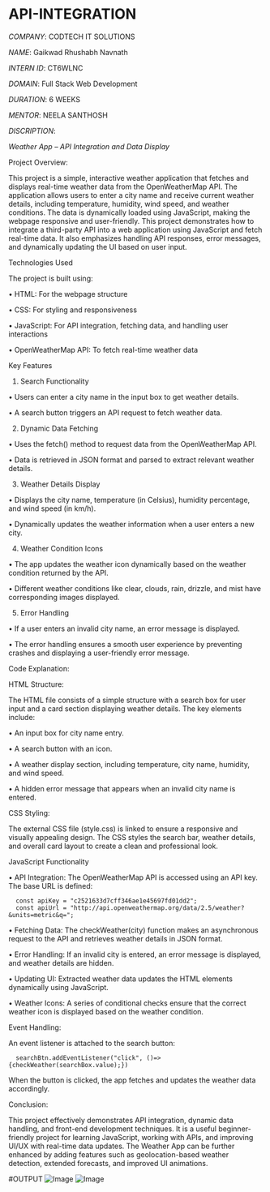 # API-INTEGRATION

*COMPANY*: CODTECH IT SOLUTIONS

*NAME*: Gaikwad Rhushabh Navnath

*INTERN ID*: CT6WLNC

*DOMAIN*: Full Stack Web Development

*DURATION*: 6 WEEKS

*MENTOR*: NEELA SANTHOSH

*DISCRIPTION*:

*Weather App – API Integration and Data Display*

  Project Overview:
  
  This project is a simple, interactive weather application that fetches and displays real-time weather data from the OpenWeatherMap API. The application allows users to enter a city name and receive current weather details, including temperature, humidity, wind speed, and weather conditions. The data is dynamically loaded using JavaScript, making the webpage responsive and user-friendly.
  This project demonstrates how to integrate a third-party API into a web application using JavaScript and fetch real-time data. It also emphasizes handling API responses, error messages, and dynamically updating the UI based on user input.
  

Technologies Used

  The project is built using:
  
  •	HTML: For the webpage structure
  
  •	CSS: For styling and responsiveness
  
  •	JavaScript: For API integration, fetching data, and handling user interactions
  
  •	OpenWeatherMap API: To fetch real-time weather data
  

Key Features

  1)	Search Functionality

  •	Users can enter a city name in the input box to get weather details.
  
  •	A search button triggers an API request to fetch weather data.

  
  2)	Dynamic Data Fetching
     
  •	Uses the fetch() method to request data from the OpenWeatherMap API.
  
  •	Data is retrieved in JSON format and parsed to extract relevant weather details.

  
  3)	Weather Details Display
     
  •	Displays the city name, temperature (in Celsius), humidity percentage, and wind speed (in km/h).
  
  •	Dynamically updates the weather information when a user enters a new city.

  
  4)	Weather Condition Icons
     
  •	The app updates the weather icon dynamically based on the weather condition returned by the API.
  
  •	Different weather conditions like clear, clouds, rain, drizzle, and mist have corresponding images displayed.
    
  
  5)	Error Handling
     
  •	If a user enters an invalid city name, an error message is displayed.
  
  •	The error handling ensures a smooth user experience by preventing crashes and displaying a user-friendly error message.
    

Code Explanation:

  HTML Structure:

  The HTML file consists of a simple structure with a search box for user input and a card section displaying weather details. The key elements include:
  
  •	An input box for city name entry.
  
  •	A search button with an icon.
  
  •	A weather display section, including temperature, city name, humidity, and wind speed.
  
  •	A hidden error message that appears when an invalid city name is entered.
  

  CSS Styling:

  The external CSS file (style.css) is linked to ensure a responsive and visually appealing design. The CSS styles the search bar, weather details, and overall card layout to create a clean and professional look.


JavaScript Functionality

  •	API Integration: The OpenWeatherMap API is accessed using an API key. The base URL is defined:
  
      const apiKey = "c2521633d7cff346ae1e45697fd01dd2";
      const apiUrl = "http://api.openweathermap.org/data/2.5/weather?&units=metric&q=";
      
  •	Fetching Data: The checkWeather(city) function makes an asynchronous request to the API and retrieves weather details in JSON format.
  
  •	Error Handling: If an invalid city is entered, an error message is displayed, and weather details are hidden.
  
  •	Updating UI: Extracted weather data updates the HTML elements dynamically using JavaScript.
  
  •	Weather Icons: A series of conditional checks ensure that the correct weather icon is displayed based on the weather condition.
  

Event Handling:

  An event listener is attached to the search button:
  
      searchBtn.addEventListener("click", ()=>{checkWeather(searchBox.value);})
      
  When the button is clicked, the app fetches and updates the weather data accordingly.
  

Conclusion:

  This project effectively demonstrates API integration, dynamic data handling, and front-end development techniques. It is a useful beginner-friendly project for learning JavaScript, working with APIs, and improving UI/UX with real-time data updates. The Weather App can be further enhanced by adding features such as geolocation-based weather detection, extended forecasts, and improved UI animations.


#OUTPUT
![Image](https://github.com/user-attachments/assets/d1dc5bb8-943d-428e-ab0d-e82da948f926)
![Image](https://github.com/user-attachments/assets/958bcbb3-9808-4fc6-b65f-1ce648c2a517)
